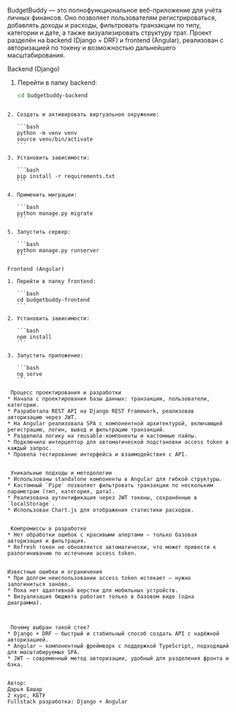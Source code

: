 BudgetBuddy — это полнофункциональное веб-приложение для учёта личных финансов. Оно позволяет пользователям регистрироваться, добавлять доходы и расходы, фильтровать транзакции по типу, категории и дате, а также визуализировать структуру трат. Проект разделён на backend (Django + DRF) и frontend (Angular), реализован с авторизацией по токену и возможностью дальнейшего масштабирования.

Backend (Django)

1. Перейти в папку backend:
   ```bash
   cd budgetbuddy-backend
````

2. Создать и активировать виртуальное окружение:

   ```bash
   python -m venv venv
   source venv/bin/activate
   ```

3. Установить зависимости:

   ```bash
   pip install -r requirements.txt
   ```

4. Применить миграции:

   ```bash
   python manage.py migrate
   ```

5. Запустить сервер:

   ```bash
   python manage.py runserver
   ```

Frontend (Angular)

1. Перейти в папку frontend:

   ```bash
   cd budgetbuddy-frontend
   ```

2. Установить зависимости:

   ```bash
   npm install
   ```

3. Запустить приложение:

   ```bash
   ng serve
   ```

 Процесс проектирования и разработки
* Начала с проектирования базы данных: транзакции, пользователи, категории.
* Разработала REST API на Django REST Framework, реализовав авторизацию через JWT.
* На Angular реализовала SPA с компонентной архитектурой, включающей регистрацию, логин, вывод и фильтрацию транзакций.
* Разделила логику на reusable-компоненты и кастомные пайпы.
* Подключила интерцептор для автоматической подстановки access token в каждый запрос.
* Провела тестирование интерфейса и взаимодействия с API.


 Уникальные подходы и методологии
* Использованы standalone компоненты в Angular для гибкой структуры.
* Кастомный `Pipe` позволяет фильтровать транзакции по нескольким параметрам (тип, категория, дата).
* Реализована аутентификация через JWT токены, сохранённые в `localStorage`.
* Использован Chart.js для отображения статистики расходов.


 Компромиссы в разработке
* Нет обработки ошибок с красивыми алертами — только базовая авторизация и фильтрация.
* Refresh токен не обновляется автоматически, что может привести к разлогиниванию по истечении access token.


Известные ошибки и ограничения
* При долгом неиспользовании access token истекает — нужно залогиниться заново.
* Пока нет адаптивной верстки для мобильных устройств.
* Визуализация бюджета работает только в базовом виде (одна диаграмма).



 Почему выбран такой стек?
* Django + DRF — быстрый и стабильный способ создать API с надёжной авторизацией.
* Angular — компонентный фреймворк с поддержкой TypeScript, подходящий для масштабируемых SPA.
* JWT — современный метод авторизации, удобный для разделения фронта и бэка.


Автор:
Дарья Башар
2 курс, КБТУ
Fullstack разработка: Django + Angular
